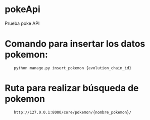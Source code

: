 # pokeApi
Prueba poke API

# Comando para insertar los datos pokemon:  
        python manage.py insert_pokemon {evolution_chain_id}
  
# Ruta para realizar búsqueda de pokemon  
        http://127.0.0.1:8000/core/pokemon/{nombre_pokemon}/
  
